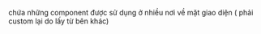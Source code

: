 <!-- @format -->

chứa những component được sử dụng ở nhiều nơi về mặt giao diện ( phải custom lại do lấy từ bên khác)
